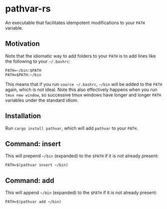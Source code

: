 # pathvar-rs

An executable that facilitates idempotent modifications to your `PATH` variable.

## Motivation

Note that the idiomatic way to add folders to your `PATH` is to add lines like
the following to your `~/.bashrc`:

```
PATH=~/bin:$PATH
PATH=$PATH:~/bin
```

This means that if you run `source ~/.bashrc`, `~/bin` will be added to the
`PATH` again, which is not ideal. Note this also effectively happens
when you run `tmux new window`, so successive tmux windows have longer and
longer `PATH` variables under the standard idiom.

## Installation

Run `cargo install pathvar`, which will add `pathvar` to your `PATH`.

## Command: insert

This will prepend `~/bin` (expanded) to the `$PATH` if it is not already present:

```
PATH=$(pathvar insert ~/bin)
```

## Command: add

This will append `~/bin` (expanded) to the `$PATH` if it is not already present:

```
PATH=$(pathvar add ~/bin)
```
